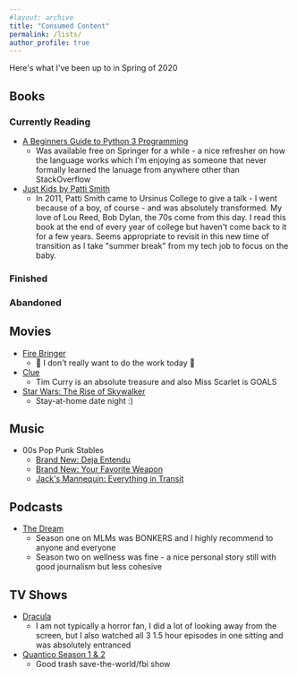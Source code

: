 ```yaml
---
#layout: archive
title: "Consumed Content"
permalink: /lists/
author_profile: true
---
```


Here's what I've been up to in Spring of 2020 

## Books

### Currently Reading
* [A Beginners Guide to Python 3 Programming](https://link.springer.com/book/10.1007%2F978-3-030-20290-3)
    * Was available free on Springer for a while - a nice refresher on how the language works which I'm enjoying as someone that never formally learned the lanuage from anywhere other than StackOverflow
* [Just Kids by Patti Smith](https://www.goodreads.com/book/show/341879.Just_Kids)
    * In 2011, Patti Smith came to Ursinus College to give a talk - I went because of a boy, of course - and was absolutely transformed. My love of Lou Reed, Bob Dylan, the 70s come from this day. I read this book at the end of every year of college but haven't come back to it for a few years. Seems appropriate to revisit in this new time of transition as I take "summer break" from my tech  job to focus on the baby.

### Finished

### Abandoned 

## Movies
* [Fire Bringer](https://www.teamstarkid.com/firebringer)
    * 🎵 I don't really want to do the work today 🎵
* [Clue](https://en.wikipedia.org/wiki/Clue_(film))
    * Tim Curry is an absolute treasure and also Miss Scarlet is GOALS
* [Star Wars: The Rise of Skywalker](https://en.wikipedia.org/wiki/Star_Wars:_The_Rise_of_Skywalker)
    * Stay-at-home date night :) 

## Music
* 00s Pop Punk Stables
    * [Brand New: Deja Entendu](https://en.wikipedia.org/wiki/Deja_Entendu)
    * [Brand New: Your Favorite Weapon](https://en.wikipedia.org/wiki/Your_Favorite_Weapon)
    * [Jack's Mannequin: Everything in Transit](https://en.wikipedia.org/wiki/Everything_in_Transit)

## Podcasts
* [The Dream](https://www.stitcher.com/podcast/stitcher/the-dream)
    * Season one on MLMs was BONKERS and I highly recommend to anyone and everyone
    * Season two on wellness was fine - a nice personal story still with good journalism but less cohesive

## TV Shows

* [Dracula](https://en.wikipedia.org/wiki/Dracula_(2020_TV_series))
    * I am not typically a horror fan, I did a lot of looking away from the screen, but I also watched all 3 1.5 hour episodes in one sitting and was absolutely entranced
* [Quantico Season 1 & 2](https://en.wikipedia.org/wiki/Quantico_(TV_series))
    * Good trash save-the-world/fbi show